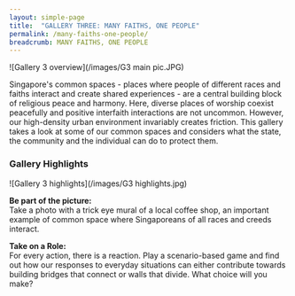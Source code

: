 ```yaml
---
layout: simple-page
title:  "GALLERY THREE: MANY FAITHS, ONE PEOPLE"
permalink: /many-faiths-one-people/
breadcrumb: MANY FAITHS, ONE PEOPLE
---
```



![Gallery 3 overview](/images/G3 main pic.JPG)

Singapore's common spaces - places where people of different races and faiths interact and create shared experiences - are a central building block of religious peace and harmony. Here, diverse places of worship coexist peacefully and positive interfaith interactions are not uncommon. However, our high-density urban environment invariably creates friction. This gallery takes a look at some of our common spaces and considers what the state, the community and the individual can do to protect them.

### **Gallery Highlights**
![Gallery 3 highlights](/images/G3 highlights.jpg)

**Be part of the picture:** <br/>
Take a photo with a trick eye mural of a local coffee shop, an important example of common space where Singaporeans of all races and creeds interact.

**Take on a Role:** <br/>
For every action, there is a reaction. Play a scenario-based game and find out how our responses to everyday situations can either contribute towards building bridges that connect or walls that divide. What choice will you make?
